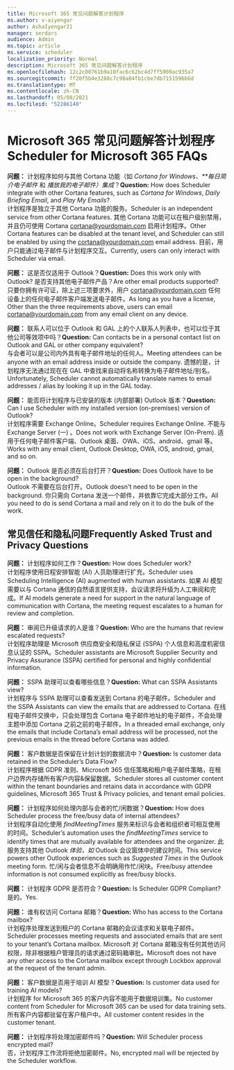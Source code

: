 ```yaml
---
title: Microsoft 365 常见问题解答计划程序
ms.author: v-aiyengar
author: AshaIyengar21
manager: serdars
audience: Admin
ms.topic: article
ms.service: scheduler
localization_priority: Normal
description: Microsoft 365 常见问题解答计划程序
ms.openlocfilehash: 12c2c00761b9a10fac6c62bc4d7ff5909ac935a7
ms.sourcegitcommit: ff20f5b4e3268c7c98a84fb1cbe7db7151596b6d
ms.translationtype: MT
ms.contentlocale: zh-CN
ms.lasthandoff: 05/08/2021
ms.locfileid: "52286140"
---
```

# <a name="scheduler-for-microsoft-365-faqs"></a><span data-ttu-id="8d9d4-103">Microsoft 365 常见问题解答计划程序</span><span class="sxs-lookup"><span data-stu-id="8d9d4-103">Scheduler for Microsoft 365 FAQs</span></span>

<span data-ttu-id="8d9d4-104">**问题：** 计划程序如何与其他 Cortana 功能（如 *Cortana for Windows、\*\*每日简介电子邮件* 和 *播放我的电子邮件）集成*？</span><span class="sxs-lookup"><span data-stu-id="8d9d4-104">**Question:** How does Scheduler integrate with other Cortana features, such as *Cortana for Windows*, *Daily Briefing Email*, and *Play My Emails*?</span></span></br>
<span data-ttu-id="8d9d4-105">计划程序是独立于其他 Cortana 功能的服务。</span><span class="sxs-lookup"><span data-stu-id="8d9d4-105">Scheduler is an independent service from other Cortana features.</span></span> <span data-ttu-id="8d9d4-106">其他 Cortana 功能可以在租户级别禁用，并且仍可使用 Cortana cortana@yourdomain.com 启用计划程序。</span><span class="sxs-lookup"><span data-stu-id="8d9d4-106">Other Cortana features can be disabled at the tenant level, and Scheduler can still be enabled by using the cortana@yourdomain.com email address.</span></span> <span data-ttu-id="8d9d4-107">目前，用户只能通过电子邮件与计划程序交互。</span><span class="sxs-lookup"><span data-stu-id="8d9d4-107">Currently, users can only interact with Scheduler via email.</span></span>

<span data-ttu-id="8d9d4-108">**问题：** 这是否仅适用于 Outlook？</span><span class="sxs-lookup"><span data-stu-id="8d9d4-108">**Question:** Does this work only with Outlook?</span></span> <span data-ttu-id="8d9d4-109">是否支持其他电子邮件产品？</span><span class="sxs-lookup"><span data-stu-id="8d9d4-109">Are other email products supported?</span></span></br>
<span data-ttu-id="8d9d4-110">只要你拥有许可证，除上述三项要求外，用户 cortana@yourdomain.com 任何设备上的任何电子邮件客户端发送电子邮件。</span><span class="sxs-lookup"><span data-stu-id="8d9d4-110">As long as you have a license, Other than the three requirements above, users can email cortana@yourdomain.com from any email client on any device.</span></span>

<span data-ttu-id="8d9d4-111">**问题：** 联系人可以位于 Outlook 和 GAL 上的个人联系人列表中，也可以位于其他公司等效项中吗？</span><span class="sxs-lookup"><span data-stu-id="8d9d4-111">**Question:** Can contacts be in a personal contact list on Outlook and GAL or other company equivalent?</span></span></br>
<span data-ttu-id="8d9d4-112">与会者可以是公司内外具有电子邮件地址的任何人。</span><span class="sxs-lookup"><span data-stu-id="8d9d4-112">Meeting attendees can be anyone with an email address inside or outside the company.</span></span> <span data-ttu-id="8d9d4-113">遗憾的是，计划程序无法通过现在在 GAL 中查找来自动将名称转换为电子邮件地址/别名。</span><span class="sxs-lookup"><span data-stu-id="8d9d4-113">Unfortunately, Scheduler cannot automatically translate names to email addresses / alias by looking it up in the GAL today.</span></span>

<span data-ttu-id="8d9d4-114">**问题：** 能否将计划程序与已安装的版本 (内部部署) Outlook 版本？</span><span class="sxs-lookup"><span data-stu-id="8d9d4-114">**Question:** Can I use Scheduler with my installed version (on-premises) version of Outlook?</span></span></br>
<span data-ttu-id="8d9d4-115">计划程序需要 Exchange Online。</span><span class="sxs-lookup"><span data-stu-id="8d9d4-115">Scheduler requires Exchange Online.</span></span> <span data-ttu-id="8d9d4-116">不能与Exchange Server (一) 。</span><span class="sxs-lookup"><span data-stu-id="8d9d4-116">Does not work with Exchange Server (On-Prem).</span></span> <span data-ttu-id="8d9d4-117">适用于任何电子邮件客户端、Outlook 桌面、OWA、iOS、android、gmail 等。</span><span class="sxs-lookup"><span data-stu-id="8d9d4-117">Works with any email client, Outlook Desktop, OWA, iOS, android, gmail, and so on.</span></span>

<span data-ttu-id="8d9d4-118">**问题：** Outlook 是否必须在后台打开？</span><span class="sxs-lookup"><span data-stu-id="8d9d4-118">**Question:** Does Outlook have to be open in the background?</span></span></br>
<span data-ttu-id="8d9d4-119">Outlook 不需要在后台打开。</span><span class="sxs-lookup"><span data-stu-id="8d9d4-119">Outlook doesn't need to be open in the background.</span></span> <span data-ttu-id="8d9d4-120">你只需向 Cortana 发送一个邮件，并依靠它完成大部分工作。</span><span class="sxs-lookup"><span data-stu-id="8d9d4-120">All you need to do is send Cortana a mail and rely on it to do the bulk of the work.</span></span>

## <a name="frequently-asked-trust-and-privacy-questions"></a><span data-ttu-id="8d9d4-121">常见信任和隐私问题</span><span class="sxs-lookup"><span data-stu-id="8d9d4-121">Frequently Asked Trust and Privacy Questions</span></span>

<span data-ttu-id="8d9d4-122">**问题：** 计划程序如何工作？</span><span class="sxs-lookup"><span data-stu-id="8d9d4-122">**Question:** How does Scheduler work?</span></span></br>
<span data-ttu-id="8d9d4-123">计划程序使用日程安排智能 (AI) 人员助理进行扩充。</span><span class="sxs-lookup"><span data-stu-id="8d9d4-123">Scheduler uses Scheduling Intelligence (AI) augmented with human assistants.</span></span> <span data-ttu-id="8d9d4-124">如果 AI 模型需要以与 Cortana 通信的自然语言提供支持，会议请求将升级为人工审阅和完成。</span><span class="sxs-lookup"><span data-stu-id="8d9d4-124">If AI models generate a need for support in the natural language of communication with Cortana, the meeting request escalates to a human for review and completion.</span></span>

<span data-ttu-id="8d9d4-125">**问题：** 审阅已升级请求的人是谁？</span><span class="sxs-lookup"><span data-stu-id="8d9d4-125">**Question:** Who are the humans that review escalated requests?</span></span> </br>
<span data-ttu-id="8d9d4-126">计划程序助理是 Microsoft 供应商安全和隐私保证 (SSPA) 个人信息和高度机密信息认证的 SSPA。</span><span class="sxs-lookup"><span data-stu-id="8d9d4-126">Scheduler assistants are Microsoft Supplier Security and Privacy Assurance (SSPA) certified for personal and highly confidential information.</span></span> 

<span data-ttu-id="8d9d4-127">**问题：** SSPA 助理可以查看哪些信息？</span><span class="sxs-lookup"><span data-stu-id="8d9d4-127">**Question:** What can SSPA Assistants view?</span></span></br>
<span data-ttu-id="8d9d4-128">计划程序与 SSPA 助理可以查看发送到 Cortana 的电子邮件。</span><span class="sxs-lookup"><span data-stu-id="8d9d4-128">Scheduler and the SSPA Assistants can view  the emails that are addressed to Cortana.</span></span> <span data-ttu-id="8d9d4-129">在线程电子邮件交换中，只会处理包含 Cortana 电子邮件地址的电子邮件，不会处理主题中添加 Cortana 之前之前的电子邮件。</span><span class="sxs-lookup"><span data-stu-id="8d9d4-129">In a threaded email exchange, only the emails that include Cortana’s email address will be processed, not the previous emails in the thread before Cortana was added.</span></span>   

<span data-ttu-id="8d9d4-130">**问题：** 客户数据是否保留在计划计划的数据流中？</span><span class="sxs-lookup"><span data-stu-id="8d9d4-130">**Question:** Is customer data retained in the Scheduler’s Data Flow?</span></span> </br>
<span data-ttu-id="8d9d4-131">计划程序根据 GDPR 准则、Microsoft 365 信任策略和租户电子邮件策略，在租户边界内存储所有客户内容&保留数据。</span><span class="sxs-lookup"><span data-stu-id="8d9d4-131">Scheduler stores all customer content within the tenant boundaries and retains data in accordance with GDPR guidelines, Microsoft 365 Trust & Privacy policies, and tenant email policies.</span></span>

<span data-ttu-id="8d9d4-132">**问题：** 计划程序如何处理内部与会者的忙/闲数据？</span><span class="sxs-lookup"><span data-stu-id="8d9d4-132">**Question:** How does Scheduler process the free/busy data of internal attendees?</span></span> </br>
<span data-ttu-id="8d9d4-133">计划程序自动化使用 *findMeetingTimes* 服务来标识与会者和组织者可相互使用的时间。</span><span class="sxs-lookup"><span data-stu-id="8d9d4-133">Scheduler’s automation uses the *findMeetingTimes* service to identify times that are mutually available for attendees and the organizer.</span></span> <span data-ttu-id="8d9d4-134">此服务支持其他 Outlook *体验，如* Outlook 会议窗体中的建议时间。</span><span class="sxs-lookup"><span data-stu-id="8d9d4-134">This service powers other Outlook experiences such as *Suggested Times* in the Outlook meeting form.</span></span> <span data-ttu-id="8d9d4-135">忙/闲与会者信息不会明确用作忙/闲块。</span><span class="sxs-lookup"><span data-stu-id="8d9d4-135">Free/busy attendee information is not consumed explicitly as free/busy blocks.</span></span> 

<span data-ttu-id="8d9d4-136">**问题：** 计划程序 GDPR 是否符合？</span><span class="sxs-lookup"><span data-stu-id="8d9d4-136">**Question:** Is Scheduler GDPR Compliant?</span></span> </br>
<span data-ttu-id="8d9d4-137">是的。</span><span class="sxs-lookup"><span data-stu-id="8d9d4-137">Yes.</span></span>

<span data-ttu-id="8d9d4-138">**问题：** 谁有权访问 Cortana 邮箱？</span><span class="sxs-lookup"><span data-stu-id="8d9d4-138">**Question:** Who has access to the Cortana mailbox?</span></span> </br>
<span data-ttu-id="8d9d4-139">计划程序处理发送到租户的 Cortana 邮箱的会议请求和关联电子邮件。</span><span class="sxs-lookup"><span data-stu-id="8d9d4-139">Scheduler processes meeting requests and associated emails that are sent to your tenant’s Cortana mailbox.</span></span> <span data-ttu-id="8d9d4-140">Microsoft 对 Cortana 邮箱没有任何其他访问权限，除非根据租户管理员的请求通过密码箱审批。</span><span class="sxs-lookup"><span data-stu-id="8d9d4-140">Microsoft does not have any other access to the Cortana mailbox except through Lockbox approval at the request of the tenant admin.</span></span>  

<span data-ttu-id="8d9d4-141">**问题：** 客户数据是否用于培训 AI 模型？</span><span class="sxs-lookup"><span data-stu-id="8d9d4-141">**Question:** Is customer data used for training AI models?</span></span></br>
<span data-ttu-id="8d9d4-142">计划程序 for Microsoft 365 的客户内容不能用于数据培训集。</span><span class="sxs-lookup"><span data-stu-id="8d9d4-142">No customer content from Scheduler for Microsoft 365 can be used for data training sets.</span></span> <span data-ttu-id="8d9d4-143">所有客户内容都驻留在客户租户中。</span><span class="sxs-lookup"><span data-stu-id="8d9d4-143">All customer content resides in the customer tenant.</span></span>  

<span data-ttu-id="8d9d4-144">**问题：** 计划程序将处理加密邮件吗？</span><span class="sxs-lookup"><span data-stu-id="8d9d4-144">**Question:** Will Scheduler process encrypted mail?</span></span></br>
<span data-ttu-id="8d9d4-145">否，计划程序工作流将拒绝加密邮件。</span><span class="sxs-lookup"><span data-stu-id="8d9d4-145">No, encrypted mail will be rejected by the Scheduler workflow.</span></span> 




